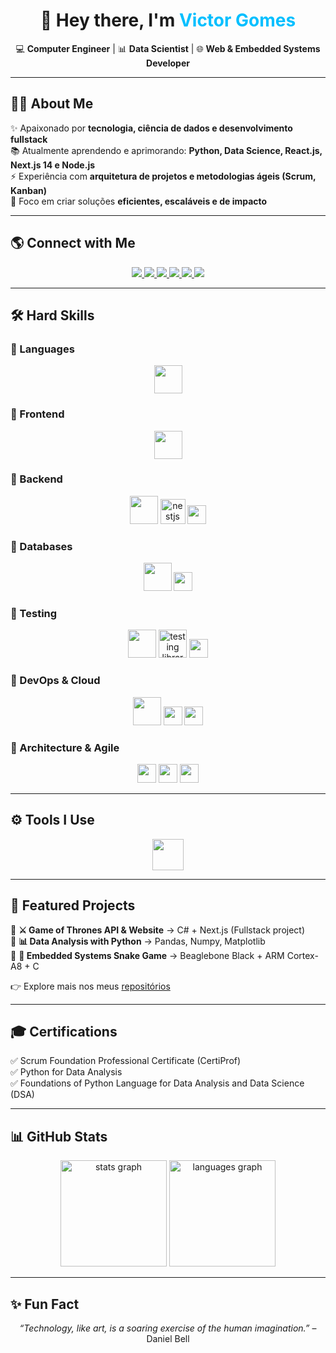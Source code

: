 <!-- Banner de boas-vindas -->
<h1 align="center">👋 Hey there, I'm <span style="color:#00BFFF">Victor Gomes</span></h1>

<p align="center">
  💻 <b>Computer Engineer</b> | 📊 <b>Data Scientist</b> | 🌐 <b>Web & Embedded Systems Developer</b>  
</p>

---

## 🧑‍🚀 About Me  

<p align="left">
✨ Apaixonado por <b>tecnologia, ciência de dados e desenvolvimento fullstack</b> <br/>
📚 Atualmente aprendendo e aprimorando: <b>Python, Data Science, React.js, Next.js 14 e Node.js</b> <br/>
⚡ Experiência com <b>arquitetura de projetos e metodologias ágeis (Scrum, Kanban)</b> <br/>
🎯 Foco em criar soluções <b>eficientes, escaláveis e de impacto</b>  
</p>

---

## 🌎 Connect with Me  

<p align="center">
  <a href="https://www.linkedin.com/in/victor-gomes-da-costa-123a90241/" target="_blank">
    <img src="https://img.shields.io/badge/LinkedIn-0A66C2?style=for-the-badge&logo=linkedin&logoColor=white" />
  </a>
  <a href="mailto:victorgomesdacosta18@gmail.com" target="_blank">
    <img src="https://img.shields.io/badge/Gmail-D14836?style=for-the-badge&logo=gmail&logoColor=white" />
  </a>
  <a href="mailto:victorgomesdacosta18@alu.ufc.br" target="_blank">
    <img src="https://img.shields.io/badge/UFC%20Email-4285F4?style=for-the-badge&logo=google&logoColor=white" />
  </a>
  <a href="https://t.me/+5588981437585" target="_blank">
    <img src="https://img.shields.io/badge/Telegram-2CA5E0?style=for-the-badge&logo=telegram&logoColor=white" />
  </a>
  <a href="https://api.whatsapp.com/send?phone=88981437585" target="_blank">
    <img src="https://img.shields.io/badge/WhatsApp-25D366?style=for-the-badge&logo=whatsapp&logoColor=white" />
  </a>
  <a href="https://www.instagram.com/victor_gomesc/" target="_blank">
    <img src="https://img.shields.io/badge/Instagram-E4405F?style=for-the-badge&logo=instagram&logoColor=white" />
  </a>
</p>

---

## 🛠️ Hard Skills  

### 🔹 Languages  
<p align="center">
  <img src="https://skillicons.dev/icons?i=js,ts,cs,python" height="45" />
</p>

### 🔹 Frontend  
<p align="center">
  <img src="https://skillicons.dev/icons?i=react,nextjs,tailwind,html,css" height="45" />
</p>

### 🔹 Backend  
<p align="center">
  <img src="https://skillicons.dev/icons?i=nodejs,dotnet" height="45" />
  <img src="https://nestjs.com/img/logo_text.svg" height="40" alt="nestjs logo" />
  <img src="https://img.shields.io/badge/REST-APIs-FF6F00?style=for-the-badge&logo=api&logoColor=white" height="30" />
</p>

### 🔹 Databases  
<p align="center">
  <img src="https://skillicons.dev/icons?i=mysql,postgresql,mongodb" height="45" />
  <img src="https://img.shields.io/badge/SQL%20Server-CC2927?style=for-the-badge&logo=microsoftsqlserver&logoColor=white" height="30" />
</p>

### 🔹 Testing  
<p align="center">
  <img src="https://skillicons.dev/icons?i=jest" height="45" />
  <img src="https://testing-library.com/img/octopus-128x128.png" height="45" alt="testing library logo" />
  <img src="https://img.shields.io/badge/Cypress-17202C?style=for-the-badge&logo=cypress&logoColor=white" height="30" />
</p>

### 🔹 DevOps & Cloud  
<p align="center">
  <img src="https://skillicons.dev/icons?i=docker,kubernetes,azure,aws,github,gitlab,git" height="45" />
  <img src="https://img.shields.io/badge/Git%20Flow-F05032?style=for-the-badge&logo=git&logoColor=white" height="30" />
  <img src="https://img.shields.io/badge/CI%2FCD-2088FF?style=for-the-badge&logo=githubactions&logoColor=white" height="30" />
</p>

### 🔹 Architecture & Agile  
<p align="center">
  <img src="https://img.shields.io/badge/Clean%20Architecture-000000?style=for-the-badge&logo=archlinux&logoColor=white" height="30" />
  <img src="https://img.shields.io/badge/Microservices-2496ED?style=for-the-badge&logo=docker&logoColor=white" height="30" />
  <img src="https://img.shields.io/badge/Agile%20%2F%20Scrum-FF6F00?style=for-the-badge&logo=scrumalliance&logoColor=white" height="30" />
</p>

---

## ⚙️ Tools I Use  

<p align="center">
  <img src="https://skillicons.dev/icons?i=vscode,pycharm,jupyter,trello,jira,canva" height="50" />
</p>

---

## 🚀 Featured Projects  

<p align="left">
  🔹 <b>⚔️ Game of Thrones API & Website</b> → C# + Next.js (Fullstack project) <br/>
  🔹 <b>📊 Data Analysis with Python</b> → Pandas, Numpy, Matplotlib <br/>
  🔹 <b>🔌 Embedded Systems Snake Game</b> → Beaglebone Black + ARM Cortex-A8 + C  
</p>

👉 Explore mais nos meus [repositórios](https://github.com/victorgomesc?tab=repositories)  

---

## 🎓 Certifications  

<p align="left">
  ✅ Scrum Foundation Professional Certificate (CertiProf) <br/>
  ✅ Python for Data Analysis <br/>
  ✅ Foundations of Python Language for Data Analysis and Data Science (DSA)  
</p>

---

## 📊 GitHub Stats  

<p align="center">
  <img src="https://github-readme-stats.vercel.app/api?username=victorgomesc&show_icons=true&theme=tokyonight&count_private=true&hide_border=true" height="170" alt="stats graph" />
  <img src="https://github-readme-stats.vercel.app/api/top-langs?username=victorgomesc&layout=compact&langs_count=8&theme=tokyonight&hide_border=true" height="170" alt="languages graph" />
</p>

---

## ✨ Fun Fact  

<p align="center">
  <i>“Technology, like art, is a soaring exercise of the human imagination.”</i> – Daniel Bell  
</p>

